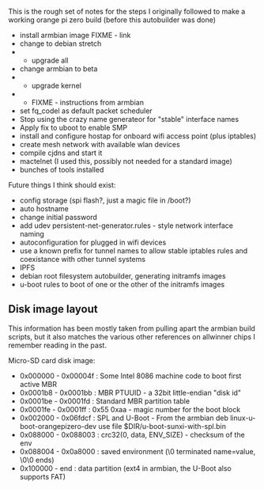 This is the rough set of notes for the steps I originally followed to make
a working orange pi zero build (before this autobuilder was done)

* install armbian image
    FIXME - link
* change to debian stretch
* * upgrade all
* change armbian to beta
* * upgrade kernel
* * FIXME - instructions from armbian
* set fq_codel as default packet scheduler
* Stop using the crazy name generateor for "stable" interface names
* Apply fix to uboot to enable SMP
* install and configure hostap for onboard wifi access point (plus iptables)
* create mesh network with available wlan devices
* compile cjdns and start it
* mactelnet (I used this, possibly not needed for a standard image)
* bunches of tools installed

Future things I think should exist:
* config storage (spi flash?, just a magic file in /boot?)
* auto hostname
* change initial password
* add udev persistent-net-generator.rules - style network interface naming
* autoconfiguration for plugged in wifi devices
* use a known prefix for tunnel names to allow stable iptables rules and
  coexistance with other tunnel systems
* IPFS
* debian root filesystem autobuilder, generating initramfs images
* u-boot rules to boot of one or the other of the initramfs images

Disk image layout
-----------------

This information has been mostly taken from pulling apart the armbian build
scripts, but it also matches the various other references on allwinner chips
I remember reading in the past.

Micro-SD card disk image:
* 0x000000 - 0x00004f : Some Intel 8086 machine code to boot first active MBR
* 0x0001b8 - 0x0001bb : MBR PTUUID - a 32bit little-endian "disk id"
* 0x0001be - 0x0001fd : Standard MBR partition table
* 0x0001fe - 0x0001ff : 0x55 0xaa - magic number for the boot block
* 0x002000 - 0x06fdcf : SPL and U-Boot  - From the armbian deb linux-u-boot-orangepizero-dev use file $DIR/u-boot-sunxi-with-spl.bin
* 0x088000 - 0x088003 : crc32(0, data, ENV_SIZE) - checksum of the env
* 0x088004 - 0x0a8000 : saved environment (\0 terminated name=value, \0\0 ends)
* 0x100000 - end      : data partition (ext4 in armbian, the U-Boot also supports FAT)

